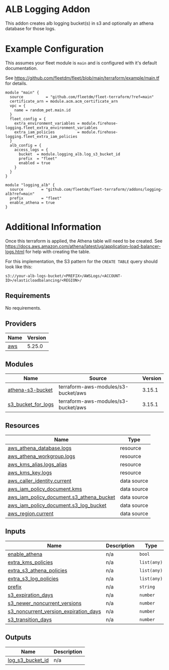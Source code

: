 # ALB Logging Addon
This addon creates alb logging bucket(s) in s3 and optionally an athena database for those logs.

# Example Configuration

This assumes your fleet module is `main` and is configured with it's default documentation.

See https://github.com/fleetdm/fleet/blob/main/terraform/example/main.tf for details.

```
module "main" {
  source          = "github.com/fleetdm/fleet-terraform/?ref=main"
  certificate_arn = module.acm.acm_certificate_arn
  vpc = {
    name = random_pet.main.id
  }
  fleet_config = {
    extra_environment_variables = module.firehose-logging.fleet_extra_environment_variables
    extra_iam_policies          = module.firehose-logging.fleet_extra_iam_policies
  }
  alb_config = {
    access_logs = {
      bucket  = module.logging_alb.log_s3_bucket_id
      prefix  = "fleet"
      enabled = true
    }
  }
}

module "logging_alb" {
  source        = "github.com/fleetdm/fleet-terraform//addons/logging-alb?ref=main"
  prefix        = "fleet"
  enable_athena = true
}
```

# Additional Information

Once this terraform is applied, the Athena table will need to be created.  See https://docs.aws.amazon.com/athena/latest/ug/application-load-balancer-logs.html for help with creating the table.

For this implementation, the S3 pattern for the `CREATE TABLE` query should look like this:

```
s3://your-alb-logs-bucket/<PREFIX>/AWSLogs/<ACCOUNT-ID>/elasticloadbalancing/<REGION>/
```

## Requirements

No requirements.

## Providers

| Name | Version |
|------|---------|
| <a name="provider_aws"></a> [aws](#provider\_aws) | 5.25.0 |

## Modules

| Name | Source | Version |
|------|--------|---------|
| <a name="module_athena-s3-bucket"></a> [athena-s3-bucket](#module\_athena-s3-bucket) | terraform-aws-modules/s3-bucket/aws | 3.15.1 |
| <a name="module_s3_bucket_for_logs"></a> [s3\_bucket\_for\_logs](#module\_s3\_bucket\_for\_logs) | terraform-aws-modules/s3-bucket/aws | 3.15.1 |

## Resources

| Name | Type |
|------|------|
| [aws_athena_database.logs](https://registry.terraform.io/providers/hashicorp/aws/latest/docs/resources/athena_database) | resource |
| [aws_athena_workgroup.logs](https://registry.terraform.io/providers/hashicorp/aws/latest/docs/resources/athena_workgroup) | resource |
| [aws_kms_alias.logs_alias](https://registry.terraform.io/providers/hashicorp/aws/latest/docs/resources/kms_alias) | resource |
| [aws_kms_key.logs](https://registry.terraform.io/providers/hashicorp/aws/latest/docs/resources/kms_key) | resource |
| [aws_caller_identity.current](https://registry.terraform.io/providers/hashicorp/aws/latest/docs/data-sources/caller_identity) | data source |
| [aws_iam_policy_document.kms](https://registry.terraform.io/providers/hashicorp/aws/latest/docs/data-sources/iam_policy_document) | data source |
| [aws_iam_policy_document.s3_athena_bucket](https://registry.terraform.io/providers/hashicorp/aws/latest/docs/data-sources/iam_policy_document) | data source |
| [aws_iam_policy_document.s3_log_bucket](https://registry.terraform.io/providers/hashicorp/aws/latest/docs/data-sources/iam_policy_document) | data source |
| [aws_region.current](https://registry.terraform.io/providers/hashicorp/aws/latest/docs/data-sources/region) | data source |

## Inputs

| Name | Description | Type | Default | Required |
|------|-------------|------|---------|:--------:|
| <a name="input_enable_athena"></a> [enable\_athena](#input\_enable\_athena) | n/a | `bool` | `true` | no |
| <a name="input_extra_kms_policies"></a> [extra\_kms\_policies](#input\_extra\_kms\_policies) | n/a | `list(any)` | `[]` | no |
| <a name="input_extra_s3_athena_policies"></a> [extra\_s3\_athena\_policies](#input\_extra\_s3\_athena\_policies) | n/a | `list(any)` | `[]` | no |
| <a name="input_extra_s3_log_policies"></a> [extra\_s3\_log\_policies](#input\_extra\_s3\_log\_policies) | n/a | `list(any)` | `[]` | no |
| <a name="input_prefix"></a> [prefix](#input\_prefix) | n/a | `string` | `"fleet"` | no |
| <a name="input_s3_expiration_days"></a> [s3\_expiration\_days](#input\_s3\_expiration\_days) | n/a | `number` | `90` | no |
| <a name="input_s3_newer_noncurrent_versions"></a> [s3\_newer\_noncurrent\_versions](#input\_s3\_newer\_noncurrent\_versions) | n/a | `number` | `5` | no |
| <a name="input_s3_noncurrent_version_expiration_days"></a> [s3\_noncurrent\_version\_expiration\_days](#input\_s3\_noncurrent\_version\_expiration\_days) | n/a | `number` | `30` | no |
| <a name="input_s3_transition_days"></a> [s3\_transition\_days](#input\_s3\_transition\_days) | n/a | `number` | `30` | no |

## Outputs

| Name | Description |
|------|-------------|
| <a name="output_log_s3_bucket_id"></a> [log\_s3\_bucket\_id](#output\_log\_s3\_bucket\_id) | n/a |
